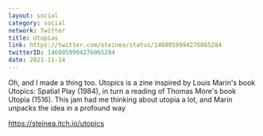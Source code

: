 ```yaml
---
layout: social
category: social
network: Twitter
title: Utopias
link: https://twitter.com/steinea/status/1460059994276065284
twitterID: 1460059994276065284
date: 2021-11-14
---
```


Oh, and I made a thing too. Utopics is a zine inspired by Louis Marin's book Utopics: Spatial Play (1984), in turn a reading of Thomas More's book Utopia (1516). This jam had me thinking about utopia a lot, and Marin unpacks the idea in a profound way

<https://steinea.itch.io/utopics>
